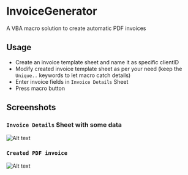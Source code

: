# InvoiceGenerator
A VBA macro solution to create automatic PDF invoices

## Usage
* Create an invoice template sheet and name it as specific clientID
* Modify created invoice template sheet as per your need (keep the ``Unique..`` keywords to let macro catch details)
* Enter invoice fields in ``Invoice Details`` Sheet
* Press macro button

## Screenshots
### ``Invoice Details`` Sheet with some data
![Alt text](https://github.com/sezerad/InvoiceGenerator/blob/master/Screenshots/InvoiceDetail.png?raw=true "InvoiceGenerator")
### ``Created PDF invoice``
![Alt text](https://github.com/sezerad/InvoiceGenerator/blob/master/Screenshots/InvoiceExample.png?raw=true "InvoiceGenerator")
